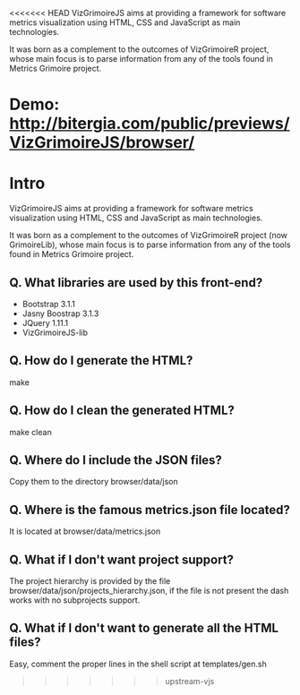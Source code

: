 <<<<<<< HEAD
VizGrimoireJS aims at providing a framework for software metrics visualization using HTML, CSS and JavaScript as main technologies.

It was born as a complement to the outcomes of VizGrimoireR project, whose main focus is to parse information from any of the tools found in Metrics Grimoire project.

Demo: http://bitergia.com/public/previews/VizGrimoireJS/browser/
=======
# Intro 

VizGrimoireJS aims at providing a framework for software metrics visualization using HTML, 
CSS and JavaScript as main technologies.

It was born as a complement to the outcomes of VizGrimoireR project (now GrimoireLib), 
whose main focus is to parse information from any of the tools found in Metrics Grimoire 
project.

## Q. What libraries are used by this front-end?

- Bootstrap 3.1.1
- Jasny Boostrap 3.1.3
- JQuery 1.11.1
- VizGrimoireJS-lib

## Q. How do I generate the HTML?

make

## Q. How do I clean the generated HTML?

make clean

## Q. Where do I include the JSON files?

Copy them to the directory browser/data/json

## Q. Where is the famous metrics.json file located?

It is located at browser/data/metrics.json

## Q. What if I don't want project support?

The project hierarchy is provided by the file browser/data/json/projects_hierarchy.json, if
the file is not present the dash works with no subprojects support.

## Q. What if I don't want to generate all the HTML files?

Easy, comment the proper lines in the shell script at templates/gen.sh
>>>>>>> upstream-vjs
